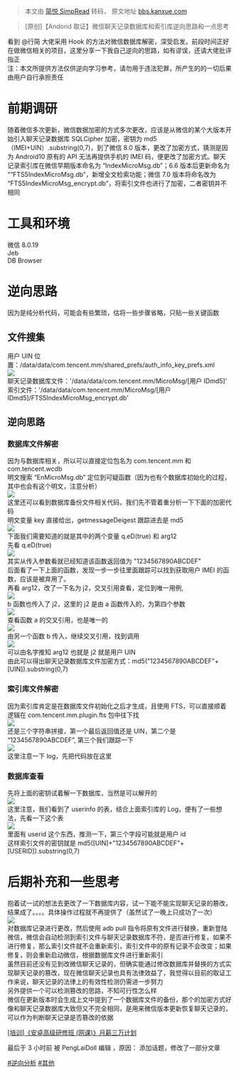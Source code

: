 > 本文由 [简悦 SimpRead](http://ksria.com/simpread/) 转码， 原文地址 [bbs.kanxue.com](https://bbs.kanxue.com/thread-281122.htm)

> [原创]【Andorid 取证】微信聊天记录数据库和索引库逆向思路和一点思考

看到 @行简 大佬采用 Hook 的方法对微信数据库解密，深受启发。前段时间正好在做微信相关的项目，这里分享一下我自己逆向的思路，如有谬误，还请大佬批评指正  
注：本文所提供方法仅供逆向学习参考，请勿用于违法犯罪，所产生的的一切后果由用户自行承担责任

前期调研
====

随着微信多次更新，微信数据加密的方式多次更改，应该是从微信的某个大版本开始引入聊天记录数据库 SQLCipher 加密，密钥为 md5（IMEI+UIN）.substring(0,7)，到了微信 8.0 版本，更改了加密方式，猜测是因为 Android10 原有的 API 无法再提供手机的 IMEI 码，便更改了加密方式。聊天记录索引库在微信早期版本命名为 “IndexMicroMsg.db”；6.6 版本后更新命名为 ““FTS5IndexMicroMsg.db”，新增全文检索功能；微信 7.0 版本将命名改为 “FTS5IndexMicroMsg_encrypt.db”，将索引文件也进行了加密，二者密钥并不相同

工具和环境
=====

微信 8.0.19  
Jeb  
DB Browser

逆向思路
====

因为是纯分析代码，可能会有些繁琐，估将一些步骤省略，只贴一些关键函数

文件搜集
----

用户 UIN 位置：/data/data/com.tencent.mm/shared_prefs/auth_info_key_prefs.xml  
![](https://bbs.kanxue.com/upload/attach/202403/927366_43GNNFZ9MUCK552.webp)  
聊天记录数据库文件：'/data/data/com.tencent.mm/MicroMsg/[用户 IDmd5]'  
索引文件：'/data/data/com.tencent.mm/MicroMsg/[用户 IDmd5]/FTS5IndexMicroMsg_encrypt.db'

逆向思路
----

### 数据库文件解密

因为与数据库相关，所以可以直接定位包名为 com.tencent.mm 和 com.tencent.wcdb  
明文搜索 “EnMicroMsg.db” 定位到可疑函数（因为也有个数据库初始化的过程，其中也会有这个明文，注意分析）  
![](https://bbs.kanxue.com/upload/attach/202403/927366_9EMUFZHB5BE9HY6.webp)  
这里还可以看到数据库备份文件相关代码，我们先不管着重分析一下下面的加密代码  
明文变量 key 直接给出，getmessageDeigest 跟踪进去是 md5  
![](https://bbs.kanxue.com/upload/attach/202403/927366_7HVWPPCMGYGMEN2.webp)  
下面我们需要知道的就是其中的两个变量 q.eD(true) 和 arg12  
先看 q.eD(true)  
![](https://bbs.kanxue.com/upload/attach/202403/927366_737MBTCKJ4KUTWK.webp)  
其实从传入参数看就已经知道该函数返回值为 "1234567890ABCDEF"  
后面看了一下上面的函数，发现一步一步往里面跟踪可以找到获取用户 IMEI 的函数，应该是被弃用了。  
再看 arg12，改了一下名为 j2，交叉引用查看，定位到唯一用例,  
![](https://bbs.kanxue.com/upload/attach/202403/927366_QA8ZT6JWAFKSVJ5.webp)  
b 函数也传入了 j2，这里的 j2 是由 a 函数传入的，为第四个参数  
![](https://bbs.kanxue.com/upload/attach/202403/927366_HGCKBTRDHTPS4A3.webp)  
查看函数 a 的交叉引用，也是唯一的  
![](https://bbs.kanxue.com/upload/attach/202403/927366_4C2RVFHVF2H8529.webp)  
由另一个函数 b 传入，继续交叉引用，找到调用  
![](https://bbs.kanxue.com/upload/attach/202403/927366_AU8M2PEYUQM2DTF.webp)  
可以由名字推知 arg12 也就是 j2 就是用户 UIN  
由此可以得出聊天记录数据库文件加密方式：md5("1234567890ABCDEF"+[UIN]).substring(0,7)

### 索引库文件解密

因为索引库肯定是在数据库文件初始化之后才生成，且使用 FTS，可以直接顺着逻辑在 com.tencent.mm.plugin.fts 包中往下找  
![](https://bbs.kanxue.com/upload/attach/202403/927366_TDEUJMC92QUDX35.webp)  
还是三个字符串拼接，第一个最后返回值还是 UIN，第二个是 “1234567890ABCDEF”, 第三个我们跟踪一下  
![](https://bbs.kanxue.com/upload/attach/202403/927366_H7UWBGA93W9HVUD.webp)  
这里注意一下 log，先把代码放在这里

### 数据库查看

先将上面的密钥试着解一下数据库，当然是可以解开的  
![](https://bbs.kanxue.com/upload/attach/202403/927366_PP87GFHHEWQWHY6.webp)  
这里注意，我们看到了 userinfo 的表，结合上面索引库的 Log，便有了一些想法，先看一下这个表  
![](https://bbs.kanxue.com/upload/attach/202403/927366_RR44HSJGDUDXTXB.webp)  
里面有 userid 这个东西，推测一下，第三个字段可能就是用户 id  
这样索引文件的密钥就是 md5([UIN]+"1234567890ABCDEF"+[USERID]).substring(0,7)

后期补充和一些思考
=========

抱着试一试的想法去更改了一下数据库内容，试一下能不能实现聊天记录的篡改，结果成了。。。。具体操作过程就不再提供了（虽然试了一晚上只成功了一次）  
![](https://bbs.kanxue.com/upload/attach/202403/927366_B5P6UF5FXT9MS36.webp)  
对数据库记录进行更改，然后使用 adb pull 指令将原有文件进行替换，重新登陆微信，微信会自动检测到索引文件与聊天记录数据库不符，是否进行修复。如果不进行修复，那么索引文件就不会重新索引，索引文件中的原有记录不会改变；如果修复，则会重新启动微信，根据数据库文件进行重新索引  
虽然目前还没有见到改微信聊天记录的，但确实能通过修改数据库并替换的方式实现聊天记录的篡改，现在微信聊天记录也具有法律效益了，我觉得以目前的取证工作来说，聊天记录的法律上的有效性检测仍需进一步努力  
另外提供一个可以检测篡改的思路，不知可行性怎么样  
微信在更新版本时会生成上文中提到了一个数据库文件的备份，那个的加密方式好像和聊天记录数据库大致但又不完全相同，是用来微信版本更新恢复聊天记录的，可以作为判断聊天记录是否篡改的依据

[[培训]《安卓高级研修班 (网课)》月薪三万计划](https://www.kanxue.com/book-section_list-84.htm)

最后于 3 小时前 被 PengLaiDoll 编辑 ，原因： 添加话题，修改了一部分文章

[#逆向分析](forum-161-1-118.htm) [#其他](forum-161-1-129.htm)